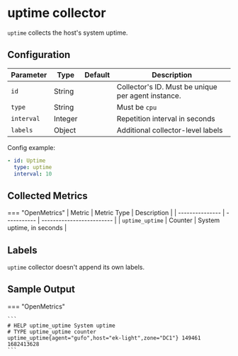 # uptime collector

`uptime` collects the host's system uptime.

## Configuration

| Parameter  | Type    | Default | Description                                        |
|------------|---------|---------|----------------------------------------------------|
| `id`       | String  |         | Collector's ID. Must be unique per agent instance. |
| `type`     | String  |         | Must be `cpu`                                      |
| `interval` | Integer |         | Repetition interval in seconds                     |
| `labels`   | Object  |         | Additional collector-level labels                  |

Config example:

``` yaml
- id: Uptime
  type: uptime
  interval: 10
```

## Collected Metrics

=== "OpenMetrics"
  | Metric          | Metric Type | Description               |
  | --------------- | ----------- | ------------------------- |
  | `uptime_uptime` | Counter     | System uptime, in seconds |

## Labels

`uptime` collector doesn't append its own labels.

## Sample Output

=== "OpenMetrics"

    ```
    # HELP uptime_uptime System uptime
    # TYPE uptime_uptime counter
    uptime_uptime{agent="gufo",host="ek-light",zone="DC1"} 149461 1682413628
    ```
